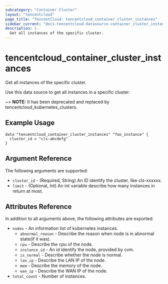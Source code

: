 ```yaml
---
subcategory: "Container Cluster"
layout: "tencentcloud"
page_title: "TencentCloud: tencentcloud_container_cluster_instances"
sidebar_current: "docs-tencentcloud-datasource-container_cluster_instances"
description: |-
  Get all instances of the specific cluster.
---
```


# tencentcloud_container_cluster_instances

Get all instances of the specific cluster.

Use this data source to get all instances in a specific cluster.

~> **NOTE:** It has been deprecated and replaced by tencentcloud_kubernetes_clusters.

## Example Usage

```hcl
data "tencentcloud_container_cluster_instances" "foo_instance" {
  cluster_id = "cls-abcdefg"
}
```

## Argument Reference

The following arguments are supported:

* `cluster_id` - (Required, String) An ID identify the cluster, like cls-xxxxxx.
* `limit` - (Optional, Int) An int variable describe how many instances in return at most.

## Attributes Reference

In addition to all arguments above, the following attributes are exported:

* `nodes` - An information list of kubernetes instances.
  * `abnormal_reason` - Describe the reason when node is in abnormal state(if it was).
  * `cpu` - Describe the cpu of the node.
  * `instance_id` - An id identify the node, provided by cvm.
  * `is_normal` - Describe whether the node is normal.
  * `lan_ip` - Describe the LAN IP of the node.
  * `mem` - Describe the memory of the node.
  * `wan_ip` - Describe the WAN IP of the node.
* `total_count` - Number of instances.


